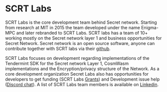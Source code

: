 # SCRT Labs

SCRT Labs is the core development team behind Secret network. Starting from research at MIT in 2015 the team developed under the name Enigma-MPC and later rebranded to SCRT Labs. SCRT labs has a team of 10+ working mostly on the Secret network layer 1 and business opportunities for Secret Network. Secret network is an open source software, anyone can contribute together with SCRT labs via their [github](https://github.com/scrtlabs).&#x20;

SCRT Labs focuses on development regarding implementations of the Tendermint SDK for the Secret network Layer 1, CosmWasm implementations and the Encryption/privacy structure of the Network. As a core development organization Secret Labs also has opportunities for developers to get funding (SCRT Labs [Grants](https://github.com/scrtlabs/Grants/issues)) and Development issue help ([Discord chat](https://chat.scrt.network)). A list of SCRT Labs team members is available on [Linkedin](https://www.linkedin.com/company/scrtlabs/).
